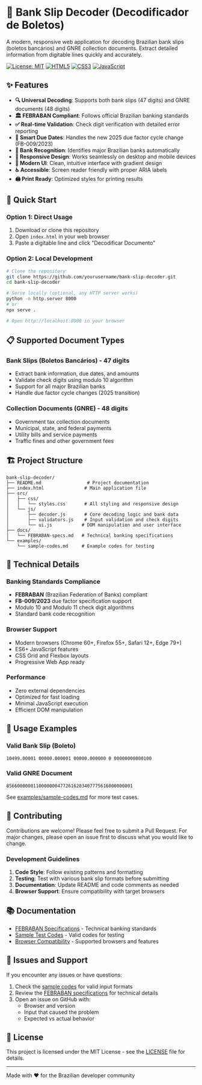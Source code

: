 # 🏦 Bank Slip Decoder (Decodificador de Boletos)

A modern, responsive web application for decoding Brazilian bank slips (boletos bancários) and GNRE collection documents. Extract detailed information from digitable lines quickly and accurately.

[![License: MIT](https://img.shields.io/badge/License-MIT-yellow.svg)](https://opensource.org/licenses/MIT)
[![HTML5](https://img.shields.io/badge/HTML5-E34F26?logo=html5&logoColor=white)](#)
[![CSS3](https://img.shields.io/badge/CSS3-1572B6?logo=css3&logoColor=white)](#)
[![JavaScript](https://img.shields.io/badge/JavaScript-F7DF1E?logo=javascript&logoColor=black)](#)

## ✨ Features

- **🔍 Universal Decoding**: Supports both bank slips (47 digits) and GNRE documents (48 digits)
- **🏛️ FEBRABAN Compliant**: Follows official Brazilian banking standards
- **✅ Real-time Validation**: Check digit verification with detailed error reporting  
- **📅 Smart Due Dates**: Handles the new 2025 due factor cycle change (FB-009/2023)
- **🏦 Bank Recognition**: Identifies major Brazilian banks automatically
- **📱 Responsive Design**: Works seamlessly on desktop and mobile devices
- **🎨 Modern UI**: Clean, intuitive interface with gradient design
- **♿ Accessible**: Screen reader friendly with proper ARIA labels
- **🖨️ Print Ready**: Optimized styles for printing results

## 🚀 Quick Start

### Option 1: Direct Usage
1. Download or clone this repository
2. Open `index.html` in your web browser
3. Paste a digitable line and click "Decodificar Documento"

### Option 2: Local Development
```bash
# Clone the repository
git clone https://github.com/yourusername/bank-slip-decoder.git
cd bank-slip-decoder

# Serve locally (optional, any HTTP server works)
python -m http.server 8000
# or
npx serve .

# Open http://localhost:8000 in your browser
```

## 📋 Supported Document Types

### Bank Slips (Boletos Bancários) - 47 digits
- Extract bank information, due dates, and amounts
- Validate check digits using modulo 10 algorithm
- Support for all major Brazilian banks
- Handle due factor cycle changes (2025 transition)

### Collection Documents (GNRE) - 48 digits  
- Government tax collection documents
- Municipal, state, and federal payments
- Utility bills and service payments
- Traffic fines and other government fees

## 🏗️ Project Structure

```
bank-slip-decoder/
├── README.md                 # Project documentation
├── index.html               # Main application file
├── src/
│   ├── css/
│   │   └── styles.css       # All styling and responsive design
│   └── js/
│       ├── decoder.js       # Core decoding logic and bank data
│       ├── validators.js    # Input validation and check digits
│       └── ui.js           # DOM manipulation and user interface
├── docs/
│   └── FEBRABAN-specs.md   # Technical banking specifications
└── examples/
    └── sample-codes.md     # Example codes for testing
```

## 🔧 Technical Details

### Banking Standards Compliance
- **FEBRABAN** (Brazilian Federation of Banks) compliant
- **FB-009/2023** due factor specification support  
- Modulo 10 and Modulo 11 check digit algorithms
- Standard bank code recognition

### Browser Support
- Modern browsers (Chrome 60+, Firefox 55+, Safari 12+, Edge 79+)
- ES6+ JavaScript features
- CSS Grid and Flexbox layouts
- Progressive Web App ready

### Performance
- Zero external dependencies
- Optimized for fast loading
- Minimal JavaScript execution
- Efficient DOM manipulation

## 📖 Usage Examples

### Valid Bank Slip (Boleto)
```
10499.00001 00000.000001 00000.000000 0 00000000000100
```

### Valid GNRE Document  
```
85660000001100000004772616203407775616000000001
```

See [examples/sample-codes.md](examples/sample-codes.md) for more test cases.

## 🤝 Contributing

Contributions are welcome! Please feel free to submit a Pull Request. For major changes, please open an issue first to discuss what you would like to change.

### Development Guidelines
1. **Code Style**: Follow existing patterns and formatting
2. **Testing**: Test with various bank slip formats before submitting
3. **Documentation**: Update README and code comments as needed
4. **Browser Support**: Ensure compatibility with target browsers

## 📚 Documentation

- [FEBRABAN Specifications](docs/FEBRABAN-specs.md) - Technical banking standards
- [Sample Test Codes](examples/sample-codes.md) - Valid codes for testing
- [Browser Compatibility](docs/browser-support.md) - Supported browsers and features

## 🐛 Issues and Support

If you encounter any issues or have questions:

1. Check the [sample codes](examples/sample-codes.md) for valid input formats
2. Review the [FEBRABAN specifications](docs/FEBRABAN-specs.md) for technical details
3. Open an issue on GitHub with:
   - Browser and version
   - Input that caused the problem
   - Expected vs actual behavior

## 📄 License

This project is licensed under the MIT License - see the [LICENSE](LICENSE) file for details.

---

Made with ❤️ for the Brazilian developer community
